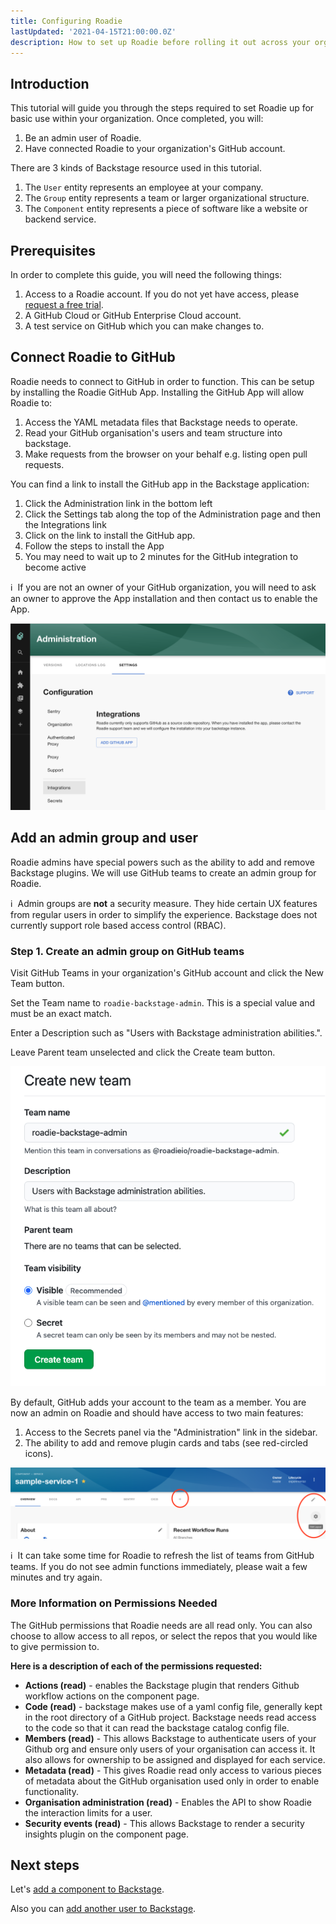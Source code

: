 ```yaml
---
title: Configuring Roadie
lastUpdated: '2021-04-15T21:00:00.0Z'
description: How to set up Roadie before rolling it out across your organization.
---
```


## Introduction

This tutorial will guide you through the steps required to set Roadie up for basic use within your organization. Once completed, you will:

 1. Be an admin user of Roadie.
 2. Have connected Roadie to your organization's GitHub account.

There are 3 kinds of Backstage resource used in this tutorial.

1. The `User` entity represents an employee at your company.
2. The `Group` entity represents a team or larger organizational structure.
3. The `Component` entity represents a piece of software like a website or backend service.

## Prerequisites

In order to complete this guide, you will need the following things:

1. Access to a Roadie account. If you do not yet have access, please [request a free trial](/free-trial/).
2. A GitHub Cloud or GitHub Enterprise Cloud account.
3. A test service on GitHub which you can make changes to.

## Connect Roadie to GitHub

Roadie needs to connect to GitHub in order to function. This can be setup by installing the Roadie GitHub App.
Installing the GitHub App will allow Roadie to:

1.  Access the YAML metadata files that Backstage needs to operate.
2.  Read your GitHub organisation's users and team structure into backstage.  
3.  Make requests from the browser on your behalf e.g. listing open pull requests.

You can find a link to install the GitHub app in the Backstage application:

1. Click the Administration link in the bottom left
2. Click the Settings tab along the top of the Administration page and then the Integrations link
3. Click on the link to install the GitHub app.
4. Follow the steps to install the App
5. You may need to wait up to 2 minutes for the GitHub integration to become active

ℹ️  &nbsp;If you are not an owner of your GitHub organization, you will need to ask an owner to approve the App installation and then contact us to enable the App.

![Install GitHub App](./install-github-app.png)

## Add an admin group and user

Roadie admins have special powers such as the ability to add and remove Backstage plugins. We will use GitHub teams to create an admin group for Roadie.

ℹ️  &nbsp;Admin groups are **not** a security measure. They hide certain UX features from regular users in order to simplify the experience. Backstage does not currently support role based access control (RBAC).

### Step 1. Create an admin group on GitHub teams

Visit GitHub Teams in your organization's GitHub account and click the New Team button.

Set the Team name to `roadie-backstage-admin`. This is a special value and must be an exact match.

Enter a Description such as "Users with Backstage administration abilities.".

Leave Parent team unselected and click the Create team button.

![Form for creating a team on GitHub](./github-create-team-form.png)

By default, GitHub adds your account to the team as a member. You are now an admin on Roadie and should have access to two main features:

1. Access to the Secrets panel via the "Administration" link in the sidebar.
2. The ability to add and remove plugin cards and tabs (see red-circled icons).

![Standard Backstage interface with some admin features highlighted with circles](./admin-features-edit-page.png)

ℹ️  &nbsp;It can take some time for Roadie to refresh the list of teams from GitHub teams. If you do not see admin functions immediately, please wait a few minutes and try again.

### More Information on Permissions Needed
The GitHub permissions that Roadie needs are all read only. You can also choose to allow access to all repos, or select the repos that you would like to give permission to.

**Here is a description of each of the permissions requested:**
- **Actions (read)** - enables the Backstage plugin that renders Github workflow actions on the component page.
- **Code (read)** - backstage makes use of a yaml config file, generally kept in the root directory of a GitHub project. Backstage needs read access to the code so  that it can read the backstage catalog config file.
- **Members (read)** - This allows Backstage to authenticate users of your Github org and ensure only users of your organisation can access it. It also allows for ownership to be assigned and displayed for each service. 
- **Metadata (read)** - This gives Roadie read only access to various pieces of metadata about the  GitHub organisation used only in order to enable functionality.
- **Organisation administration (read)** - Enables the API to show Roadie the interaction limits for a user. 
- **Security events (read)** - This allows Backstage to render a security insights plugin on the component page.

## Next steps

Let's [add a component to Backstage](/docs/getting-started/adding-components/).

Also you can [add another user to Backstage](/docs/getting-started/user-management/).

